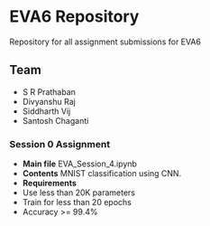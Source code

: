 # EVA6 Repository #

Repository for all assignment submissions for EVA6

## Team ##

* S R Prathaban
* Divyanshu Raj
* Siddharth Vij
* Santosh Chaganti

### Session 0 Assignment ###

* **Main file** EVA_Session_4.ipynb
* **Contents** 
MNIST classification using CNN. 
* **Requirements** 
* Use less than 20K parameters
* Train for less than 20 epochs
* Accuracy >= 99.4% 


